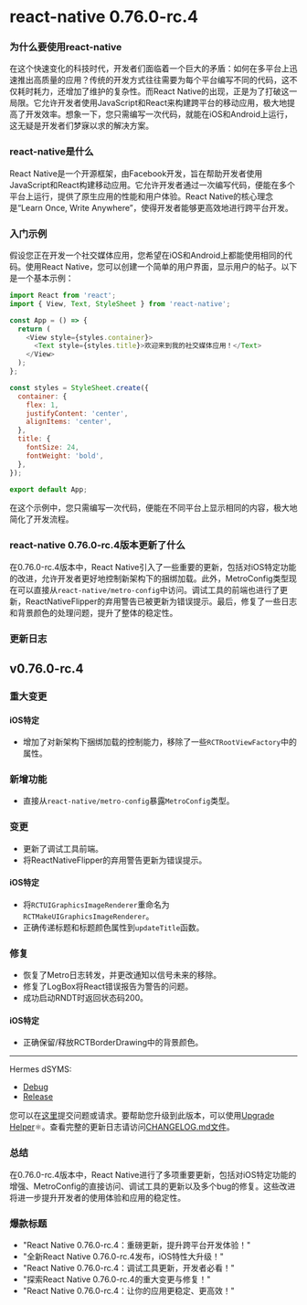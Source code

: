 # react-native 0.76.0-rc.4
### 为什么要使用react-native

在这个快速变化的科技时代，开发者们面临着一个巨大的矛盾：如何在多平台上迅速推出高质量的应用？传统的开发方式往往需要为每个平台编写不同的代码，这不仅耗时耗力，还增加了维护的复杂性。而React Native的出现，正是为了打破这一局限。它允许开发者使用JavaScript和React来构建跨平台的移动应用，极大地提高了开发效率。想象一下，您只需编写一次代码，就能在iOS和Android上运行，这无疑是开发者们梦寐以求的解决方案。

### react-native是什么

React Native是一个开源框架，由Facebook开发，旨在帮助开发者使用JavaScript和React构建移动应用。它允许开发者通过一次编写代码，便能在多个平台上运行，提供了原生应用的性能和用户体验。React Native的核心理念是“Learn Once, Write Anywhere”，使得开发者能够更高效地进行跨平台开发。

### 入门示例

假设您正在开发一个社交媒体应用，您希望在iOS和Android上都能使用相同的代码。使用React Native，您可以创建一个简单的用户界面，显示用户的帖子。以下是一个基本示例：

```javascript
import React from 'react';
import { View, Text, StyleSheet } from 'react-native';

const App = () => {
  return (
    <View style={styles.container}>
      <Text style={styles.title}>欢迎来到我的社交媒体应用！</Text>
    </View>
  );
};

const styles = StyleSheet.create({
  container: {
    flex: 1,
    justifyContent: 'center',
    alignItems: 'center',
  },
  title: {
    fontSize: 24,
    fontWeight: 'bold',
  },
});

export default App;
```

在这个示例中，您只需编写一次代码，便能在不同平台上显示相同的内容，极大地简化了开发流程。

### react-native 0.76.0-rc.4版本更新了什么

在0.76.0-rc.4版本中，React Native引入了一些重要的更新，包括对iOS特定功能的改进，允许开发者更好地控制新架构下的捆绑加载。此外，MetroConfig类型现在可以直接从`react-native/metro-config`中访问。调试工具的前端也进行了更新，ReactNativeFlipper的弃用警告已被更新为错误提示。最后，修复了一些日志和背景颜色的处理问题，提升了整体的稳定性。

### 更新日志

## v0.76.0-rc.4

### 重大变更

#### iOS特定
- 增加了对新架构下捆绑加载的控制能力，移除了一些`RCTRootViewFactory`中的属性。

### 新增功能
- 直接从`react-native/metro-config`暴露`MetroConfig`类型。

### 变更
- 更新了调试工具前端。
- 将ReactNativeFlipper的弃用警告更新为错误提示。

#### iOS特定
- 将`RCTUIGraphicsImageRenderer`重命名为`RCTMakeUIGraphicsImageRenderer`。
- 正确传递标题和标题颜色属性到`updateTitle`函数。

### 修复
- 恢复了Metro日志转发，并更改通知以信号未来的移除。
- 修复了LogBox将React错误报告为警告的问题。
- 成功启动RNDT时返回状态码200。

#### iOS特定
- 正确保留/释放RCTBorderDrawing中的背景颜色。

---

Hermes dSYMS:
- [Debug](https://repo1.maven.org/maven2/com/facebook/react/react-native-artifacts/0.76.0-rc.4/react-native-artifacts-0.76.0-rc.4-hermes-framework-dSYM-debug.tar.gz)
- [Release](https://repo1.maven.org/maven2/com/facebook/react/react-native-artifacts/0.76.0-rc.4/react-native-artifacts-0.76.0-rc.4-hermes-framework-dSYM-release.tar.gz)

您可以在[这里](https://github.com/reactwg/react-native-releases/issues/new/choose)提交问题或请求。要帮助您升级到此版本，可以使用[Upgrade Helper](https://react-native-community.github.io/upgrade-helper/)⚛️。查看完整的更新日志请访问[CHANGELOG.md文件](https://github.com/facebook/react-native/blob/main/CHANGELOG.md)。

### 总结

在0.76.0-rc.4版本中，React Native进行了多项重要更新，包括对iOS特定功能的增强、MetroConfig的直接访问、调试工具的更新以及多个bug的修复。这些改进将进一步提升开发者的使用体验和应用的稳定性。

### 爆款标题

- "React Native 0.76.0-rc.4：重磅更新，提升跨平台开发体验！"
- "全新React Native 0.76.0-rc.4发布，iOS特性大升级！"
- "React Native 0.76.0-rc.4：调试工具更新，开发者必看！"
- "探索React Native 0.76.0-rc.4的重大变更与修复！"
- "React Native 0.76.0-rc.4：让你的应用更稳定、更高效！"